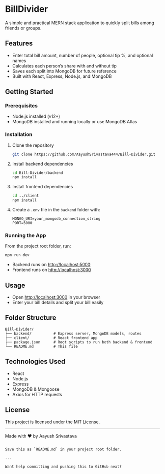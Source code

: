 
# BillDivider

A simple and practical MERN stack application to quickly split bills among friends or groups.

## Features

- Enter total bill amount, number of people, optional tip %, and optional names
- Calculates each person’s share with and without tip
- Saves each split into MongoDB for future reference
- Built with React, Express, Node.js, and MongoDB

## Getting Started

### Prerequisites

- Node.js installed (v12+)
- MongoDB installed and running locally or use MongoDB Atlas

### Installation

1. Clone the repository

   ```bash
   git clone https://github.com/AayushSrivastava444/Bill-Divider.git


2. Install backend dependencies

   ```bash
   cd Bill-Divider/backend
   npm install
   ```

3. Install frontend dependencies

   ```bash
   cd ../client
   npm install
   ```

4. Create a `.env` file in the `backend` folder with:

   ```
   MONGO_URI=your_mongodb_connection_string
   PORT=5000
   ```

### Running the App

From the project root folder, run:

```bash
npm run dev
```

* Backend runs on [http://localhost:5000](http://localhost:5000)
* Frontend runs on [http://localhost:3000](http://localhost:3000)

## Usage

* Open [http://localhost:3000](http://localhost:3000) in your browser
* Enter your bill details and split your bill easily

## Folder Structure

```
Bill-Divider/
├── backend/          # Express server, MongoDB models, routes
├── client/           # React frontend app
├── package.json      # Root scripts to run both backend & frontend
└── README.md         # This file
```

## Technologies Used

* React
* Node.js
* Express
* MongoDB & Mongoose
* Axios for HTTP requests

## License

This project is licensed under the MIT License.

---

Made with ❤️ by Aayush Srivastava

```

Save this as `README.md` in your project root folder.

---

Want help committing and pushing this to GitHub next?
```

